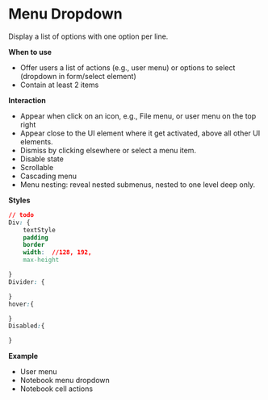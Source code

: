 # Menu Dropdown

Display a list of options with one option per line.

**When to use**

* Offer users a list of actions \(e.g., user menu\) or options to select \(dropdown in form/select element\)
* Contain at least 2 items

**Interaction**

* Appear when click on an icon, e.g., File menu, or user menu on the top right
* Appear close to the UI element where it get activated, above all other UI elements.  
* Dismiss by clicking elsewhere or select a menu item. 
* Disable state
* Scrollable 
* Cascading menu 
* Menu nesting: reveal nested submenus, nested to one level deep only.  

**Styles**

```css
// todo
Div: {
    textStyle
    padding
    border
    width:  //128, 192,  
    max-height

}
Divider: {

}
hover:{

}
Disabled:{

}
```

**Example**

* User menu 
* Notebook menu dropdown 
* Notebook cell actions 



